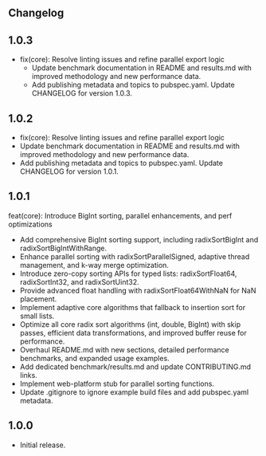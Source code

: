 ## Changelog

## 1.0.3

- fix(core): Resolve linting issues and refine parallel export logic
  - Update benchmark documentation in README and results.md with improved methodology and new performance data.
  - Add publishing metadata and topics to pubspec.yaml.
    Update CHANGELOG for version 1.0.3.

## 1.0.2

- fix(core): Resolve linting issues and refine parallel export logic
- Update benchmark documentation in README and results.md with improved methodology and new performance data.
- Add publishing metadata and topics to pubspec.yaml.
  Update CHANGELOG for version 1.0.1.

## 1.0.1

feat(core): Introduce BigInt sorting, parallel enhancements, and perf optimizations

- Add comprehensive BigInt sorting support, including radixSortBigInt and
  radixSortBigIntWithRange.
- Enhance parallel sorting with radixSortParallelSigned, adaptive thread
  management, and k-way merge optimization.
- Introduce zero-copy sorting APIs for typed lists: radixSortFloat64,
  radixSortInt32, and radixSortUint32.
- Provide advanced float handling with radixSortFloat64WithNaN for NaN placement.
- Implement adaptive core algorithms that fallback to insertion sort for small lists.
- Optimize all core radix sort algorithms (int, double, BigInt) with skip passes,
  efficient data transformations, and improved buffer reuse for performance.
- Overhaul README.md with new sections, detailed performance benchmarks, and
  expanded usage examples.
- Add dedicated benchmark/results.md and update CONTRIBUTING.md links.
- Implement web-platform stub for parallel sorting functions.
- Update .gitignore to ignore example build files and add pubspec.yaml metadata.

## 1.0.0

- Initial release.

